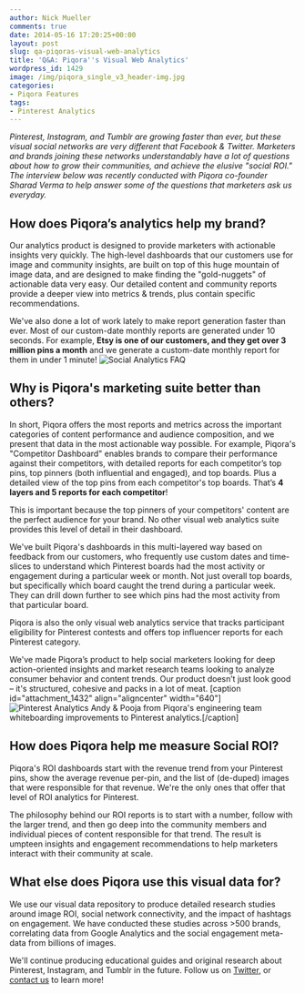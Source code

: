 ```yaml
---
author: Nick Mueller
comments: true
date: 2014-05-16 17:20:25+00:00
layout: post
slug: qa-piqoras-visual-web-analytics
title: 'Q&A: Piqora''s Visual Web Analytics'
wordpress_id: 1429
image: /img/piqora_single_v3_header-img.jpg
categories:
- Piqora Features
tags:
- Pinterest Analytics
---
```


_Pinterest, Instagram, and Tumblr are growing faster than ever, but these visual social networks are very different that Facebook & Twitter. Marketers and brands joining these networks understandably have a lot of questions about how to grow their communities, and achieve the elusive "social ROI." The interview below was recently conducted with Piqora co-founder Sharad Verma to help answer some of the questions that marketers ask us everyday._



## How does Piqora’s analytics help my brand?



Our analytics product is designed to provide marketers with actionable insights very quickly. The high-level dashboards that our customers use for image and community insights, are built on top of this huge mountain of image data, and are designed to make finding the "gold-nuggets" of actionable data very easy. Our detailed content and community reports provide a deeper view into metrics & trends, plus contain specific recommendations.

We've also done a lot of work lately to make report generation faster than ever. Most of our custom-date monthly reports are generated under 10 seconds. For example, **Etsy is one of our customers, and they get over 3 million pins a month** and we generate a custom-date monthly report for them in under 1 minute!
![Social Analytics FAQ](http://blog.piqora.com/wp-content/uploads/2014/05/Piqora_QA_blog_1.jpg)
<!-- more -->


## Why is Piqora's marketing suite better than others?



In short, Piqora offers the most reports and metrics across the important categories of content performance and audience composition, and we present that data in the most actionable way possible. For example, Piqora's "Competitor Dashboard" enables brands to compare their performance against their competitors, with detailed reports for each competitor’s top pins, top pinners (both influential and engaged), and top boards. Plus a detailed view of the top pins from each competitor's top boards. That’s **4 layers and 5 reports for each competitor**! 

This is important because the top pinners of your competitors' content are the perfect audience for your brand. No other visual web analytics suite provides this level of detail in their dashboard.

We've built Piqora's dashboards in this multi-layered way based on feedback from our customers, who frequently use custom dates and time-slices to understand which Pinterest boards had the most activity or engagement during a particular week or month. Not just overall top boards, but specifically which board caught the trend during a particular week. They can drill down further to see which pins had the most activity from that particular board. 

Piqora is also the only visual web analytics service that tracks participant eligibility for Pinterest contests and offers top influencer reports for each Pinterest category.

We've made Piqora’s product to help social marketers looking for deep action-oriented insights and market research teams looking to analyze consumer behavior and content trends. Our product doesn’t just look good – it's structured, cohesive and packs in a lot of meat.
[caption id="attachment_1432" align="aligncenter" width="640"]![Pinterest Analytics](http://blog.piqora.com/wp-content/uploads/2014/05/Piqora_QA_blog_2.jpg) Andy & Pooja from Piqora's engineering team whiteboarding improvements to Pinterest analytics.[/caption]


## How does Piqora help me measure Social ROI?



Piqora's ROI dashboards start with the revenue trend from your Pinterest pins, show the average revenue per-pin, and the list of (de-duped) images that were responsible for that revenue. We're the only ones that offer that level of ROI analytics for Pinterest.

The philosophy behind our ROI reports is to start with a number, follow with the larger trend, and then go deep into the community members and individual pieces of content responsible for that trend. The result is umpteen insights and engagement recommendations to help marketers interact with their community at scale.



## What else does Piqora use this visual data for?



We use our visual data repository to produce detailed research studies around image ROI, social network connectivity, and the impact of hashtags on engagement. We have conducted these studies across >500 brands, correlating data from Google Analytics and the social engagement meta-data from billions of images.

We'll continue producing educational guides and original research about Pinterest, Instagram, and Tumblr in the future. Follow us on [Twitter](https://twitter.com/piqora), or [contact us](https://www.piqora.com/#request_demo) to learn more!





